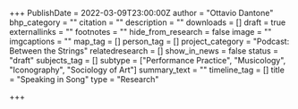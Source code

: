 +++
PublishDate = 2022-03-09T23:00:00Z
author = "Ottavio Dantone"
bhp_category = ""
citation = ""
description = ""
downloads = []
draft = true
externallinks = ""
footnotes = ""
hide_from_research = false
image = ""
imgcaptions = ""
map_tag = []
person_tag = []
project_category = "Podcast: Between the Strings"
relatedresearch = []
show_in_news = false
status = "draft"
subjects_tag = []
subtype = ["Performance Practice", "Musicology", "Iconography", "Sociology of Art"]
summary_text = ""
timeline_tag = []
title = "Speaking in Song"
type = "Research"

+++
